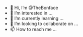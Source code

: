 - 👋 Hi, I’m @TheBonface
- 👀 I’m interested in ...
- 🌱 I’m currently learning ...
- 💞️ I’m looking to collaborate on ...
- 📫 How to reach me ...

<!---
TheBonface/TheBonface is a ✨ special ✨ repository because its `README.md` (this file) appears on your GitHub profile.
You can click the Preview link to take a look at your changes.
--->
